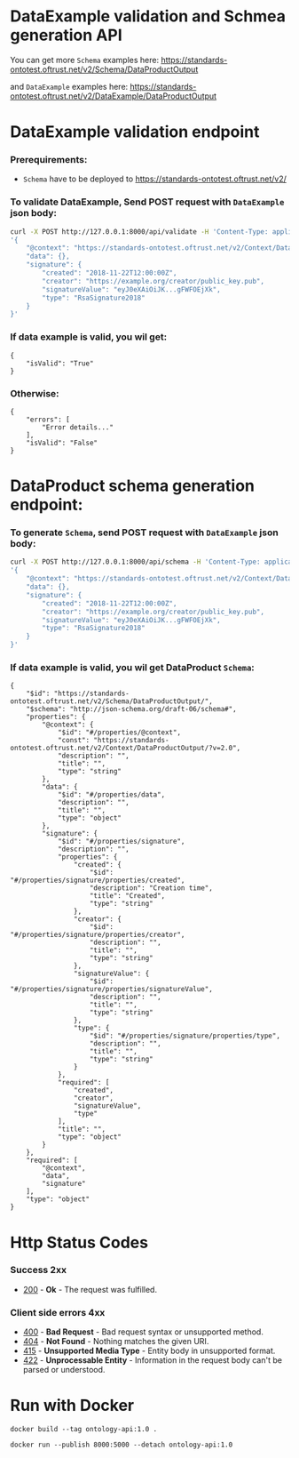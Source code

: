 # DataExample validation and Schmea generation API

You can get more `Schema` examples here:
https://standards-ontotest.oftrust.net/v2/Schema/DataProductOutput

and `DataExample` examples here: 
https://standards-ontotest.oftrust.net/v2/DataExample/DataProductOutput


# DataExample validation endpoint
### Prerequirements:
* `Schema` have to be deployed to https://standards-ontotest.oftrust.net/v2/

### To validate DataExample, Send POST request with `DataExample` json body:
```bash
curl -X POST http://127.0.0.1:8000/api/validate -H 'Content-Type: application/json' -d 
'{
	"@context": "https://standards-ontotest.oftrust.net/v2/Context/DataProductOutput/",
	"data": {},
	"signature": {
		"created": "2018-11-22T12:00:00Z",
		"creator": "https://example.org/creator/public_key.pub",
		"signatureValue": "eyJ0eXAiOiJK...gFWFOEjXk",
		"type": "RsaSignature2018"
	}
}'
```
### If data example is valid, you wil get:
```
{
    "isValid": "True"
}
```
### Otherwise:
```
{
    "errors": [
        "Error details..."
    ],
    "isValid": "False"
}
```
# DataProduct schema generation endpoint:
### To generate `Schema`, send POST request with `DataExample` json body:
```bash
curl -X POST http://127.0.0.1:8000/api/schema -H 'Content-Type: application/json' -d 
'{
	"@context": "https://standards-ontotest.oftrust.net/v2/Context/DataProductOutput/",
	"data": {},
	"signature": {
		"created": "2018-11-22T12:00:00Z",
		"creator": "https://example.org/creator/public_key.pub",
		"signatureValue": "eyJ0eXAiOiJK...gFWFOEjXk",
		"type": "RsaSignature2018"
	}
}'
```
### If data example is valid, you wil get DataProduct `Schema`:
```
{
    "$id": "https://standards-ontotest.oftrust.net/v2/Schema/DataProductOutput/",
    "$schema": "http://json-schema.org/draft-06/schema#",
    "properties": {
        "@context": {
            "$id": "#/properties/@context",
            "const": "https://standards-ontotest.oftrust.net/v2/Context/DataProductOutput/?v=2.0",
            "description": "",
            "title": "",
            "type": "string"
        },
        "data": {
            "$id": "#/properties/data",
            "description": "",
            "title": "",
            "type": "object"
        },
        "signature": {
            "$id": "#/properties/signature",
            "description": "",
            "properties": {
                "created": {
                    "$id": "#/properties/signature/properties/created",
                    "description": "Creation time",
                    "title": "Created",
                    "type": "string"
                },
                "creator": {
                    "$id": "#/properties/signature/properties/creator",
                    "description": "",
                    "title": "",
                    "type": "string"
                },
                "signatureValue": {
                    "$id": "#/properties/signature/properties/signatureValue",
                    "description": "",
                    "title": "",
                    "type": "string"
                },
                "type": {
                    "$id": "#/properties/signature/properties/type",
                    "description": "",
                    "title": "",
                    "type": "string"
                }
            },
            "required": [
                "created",
                "creator",
                "signatureValue",
                "type"
            ],
            "title": "",
            "type": "object"
        }
    },
    "required": [
        "@context",
        "data",
        "signature"
    ],
    "type": "object"
}
```

# Http Status Codes
### Success 2xx
- [200](http://httpstatuses.com/200) - **Ok** - The request was fulfilled.
### Client side errors 4xx
- [400](http://httpstatuses.com/400) - **Bad Request** - Bad request syntax or unsupported method.
- [404](http://httpstatuses.com/404) - **Not Found** - Nothing matches the given URI.
- [415](http://httpstatuses.com/415) - **Unsupported Media Type** - Entity body in unsupported format.
- [422](http://httpstatuses.com/422) - **Unprocessable Entity** - Information in the request body can't be parsed or understood.

# Run with Docker
```
docker build --tag ontology-api:1.0 .

docker run --publish 8000:5000 --detach ontology-api:1.0
```
